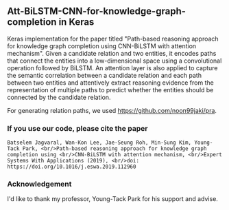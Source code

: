 ## Att-BiLSTM-CNN-for-knowledge-graph-completion in Keras


Keras implementation for the paper titled "Path-based reasoning approach for knowledge graph completion using CNN-BiLSTM with attention mechanism". Given a candidate relation and two entities, it encodes paths that connect the entities into a low-dimensional space using a convolutional operation followed by BiLSTM. An attention layer is also applied to capture the semantic correlation between a candidate relation and each path between two entities and attentively extract reasoning evidence from the representation of multiple paths to predict whether the entities should be connected by the candidate relation. 

For generating relation paths, we used https://github.com/noon99jaki/pra.

### If you use our code, please cite the paper



```Batselem Jagvaral, Wan-Kon Lee, Jae-Seung Roh, Min-Sung Kim, Young-Tack Park, <br/>Path-based reasoning approach for knowledge graph completion using <br/>CNN-BiLSTM with attention mechanism, <br/>Expert Systems With Applications (2019), <br/>doi: https://doi.org/10.1016/j.eswa.2019.112960```


### Acknowledgement

I'd like to thank my professor, Young-Tack Park for his support and advise.
